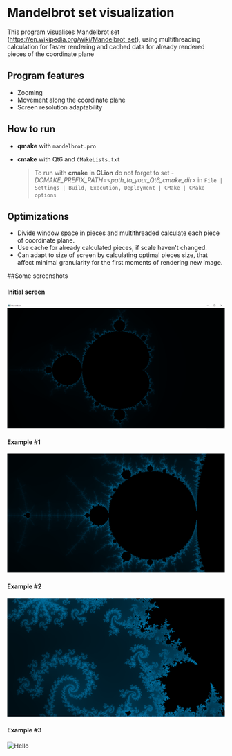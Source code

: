 # Mandelbrot set visualization
This program visualises Mandelbrot set (https://en.wikipedia.org/wiki/Mandelbrot_set), using multithreading calculation 
for faster rendering and cached data for already rendered pieces of the coordinate plane

## Program features
 * Zooming
 * Movement along the coordinate plane
 * Screen resolution adaptability

## How to run
* __qmake__ with `mandelbrot.pro`
  

* __cmake__ with Qt6 and `CMakeLists.txt`
    > To run with __cmake__ in __CLion__ do not forget to set _-DCMAKE_PREFIX_PATH=<path_to_your_Qt6_cmake_dir>_ in ```File | Settings | Build, Execution, Deployment | CMake | CMake options```

## Optimizations
* Divide window space in pieces and multithreaded calculate each piece of coordinate plane.
* Use cache for already calculated pieces, if scale haven't changed. 
* Can adapt to size of screen by calculating optimal pieces size, that affect minimal granularity for the first moments of rendering new image.

##Some screenshots

#### Initial screen
![Hello](screenshots/init_screen.png)

#### Example #1
![Hello](screenshots/pic_1.png)

#### Example #2
![Hello](screenshots/pic_2.png)

#### Example #3
![Hello](screenshots/pic_3.png)